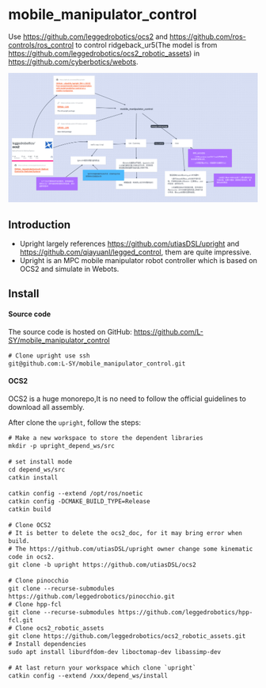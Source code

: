 # mobile_manipulator_control
Use https://github.com/leggedrobotics/ocs2 and https://github.com/ros-controls/ros_control to control ridgeback_ur5(The model is from https://github.com/leggedrobotics/ocs2_robotic_assets) in https://github.com/cyberbotics/webots.

![upright.png](docs%2Fimages%2Fupright.png)
## Introduction

- Upright largely references https://github.com/utiasDSL/upright and https://github.com/qiayuanl/legged_control, them are quite impressive.
- Upright is an MPC mobile manipulator robot controller which is based on OCS2 and simulate in Webots.

## Install

#### Source code

The source code is hosted on GitHub: https://github.com/L-SY/mobile_manipulator_control

```
# Clone upright use ssh
git@github.com:L-SY/mobile_manipulator_control.git
```



#### OCS2

OCS2 is a huge monorepo,It is no need to follow the official guidelines to download all assembly.

After clone the `upright`, follow the steps:

```
# Make a new workspace to store the dependent libraries
mkdir -p upright_depend_ws/src

# set install mode
cd depend_ws/src
catkin install

catkin config --extend /opt/ros/noetic
catkin config -DCMAKE_BUILD_TYPE=Release
catkin build

# Clone OCS2 
# It is better to delete the ocs2_doc, for it may bring error when build.
# The https://github.com/utiasDSL/upright owner change some kinematic code in ocs2.
git clone -b upright https://github.com/utiasDSL/ocs2

# Clone pinocchio
git clone --recurse-submodules https://github.com/leggedrobotics/pinocchio.git
# Clone hpp-fcl
git clone --recurse-submodules https://github.com/leggedrobotics/hpp-fcl.git
# Clone ocs2_robotic_assets
git clone https://github.com/leggedrobotics/ocs2_robotic_assets.git
# Install dependencies
sudo apt install liburdfdom-dev liboctomap-dev libassimp-dev

# At last return your workspace which clone `upright`
catkin config --extend /xxx/depend_ws/install
```



